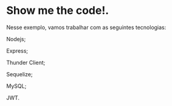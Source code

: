# Show me the code!.

Nesse exemplo, vamos trabalhar com as seguintes tecnologias:

Nodejs;

Express;

Thunder Client;

Sequelize;

MySQL;

JWT.








